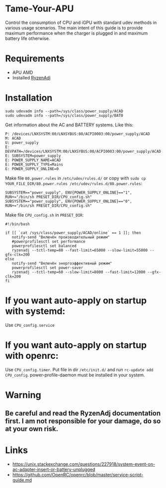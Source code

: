 # Tame-Your-APU
Control the consumption of CPU and iGPU with standard udev methods in various usage scenarios.
The main intent of this guide is to provide maximum performance when the charger is plugged in and maximum battery life otherwise.
# Requirements
  * APU AMD
  * Installed [RyzenAdj](https://github.com/FlyGoat/RyzenAdj)
# Installation
```
sudo udevadm info --path=/sys/class/power_supply/ACAD
sudo udevadm info --path=/sys/class/power_supply/BAT0
```
Get information about the AC and BATTERY systems. Like this:
```
P: /devices/LNXSYSTM:00/LNXSYBUS:00/ACPI0003:00/power_supply/ACAD
M: ACAD
U: power_supply
E: DEVPATH=/devices/LNXSYSTM:00/LNXSYBUS:00/ACPI0003:00/power_supply/ACAD
E: SUBSYSTEM=power_supply
E: POWER_SUPPLY_NAME=ACAD
E: POWER_SUPPLY_TYPE=Mains
E: POWER_SUPPLY_ONLINE=0
```
Make file ```80.power.rules``` in ```/etc/udev/rules.d/``` or copy with ```sudo cp YOUR_FILE_DIR/80.power.rules /etc/udev/rules.d/80.power.rules```:
```
SUBSYSTEM=="power_supply", ENV{POWER_SUPPLY_ONLINE}=="1", RUN+="/bin/sh PRESET_DIR/CPU_config.sh"
SUBSYSTEM=="power_supply", ENV{POWER_SUPPLY_ONLINE}=="0", RUN+="/bin/sh PRESET_DIR/CPU_config.sh"
```
Make file ```CPU_config.sh``` in ```PRESET_DIR```:
```
#!/bin/bash

if [[ `cat /sys/class/power_supply/ACAD/online` == 1 ]]; then
   notify-send "Включён производительный режим"
   #powerprofilesctl set performance
   powerprofilesctl set balanced
   ryzenadj --tctl-temp=80 --fast-limit=65000 --slow-limit=55000 --gfx-clk=200
else
   notify-send "Включён энергоэффективный режим"
   powerprofilesctl set power-saver
   ryzenadj --tctl-temp=60 --slow-limit=8000 --fast-limit=12000 --gfx-clk=200
fi
```
# If you want auto-apply on startup with systemd:
 Use ```CPU_config.service```

# If you want auto-apply on startup with openrc:
 Use ```CPU_config.timer```. Put file in dir ```/etc/init.d/``` and run ```rc-update add CPU_config```. power-profile-daemon must be installed in your system.

# Warning
## Be careful and read the RyzenAdj documentation first. I am not responsible for your damage, do so at your own risk.

# Links
  * https://unix.stackexchange.com/questions/227918/system-event-on-ac-adapter-insert-or-battery-unplugged
  * https://github.com/OpenRC/openrc/blob/master/service-script-guide.md

